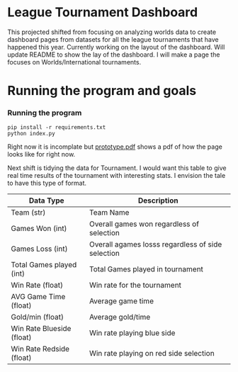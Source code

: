 # League Tournament Dashboard  

This projected shifted from focusing on analyzing worlds data to create dashboard pages from datasets for all the league tournaments that have happened this year. Currently working on the layout of the dashboard. Will update README to show the lay of the dashboard. I will make a page the focuses on Worlds/International tournaments.



# Running the program and goals

### Running the program

```
pip install -r requirements.txt
python index.py

```

Right now it is incomplate but [prototype.pdf](https://github.com/Leo26100/League_Dashboard/blob/further-modifying-bot-lane/Prototype.pdf) shows a pdf of how the page looks like for right now.

Next shift is tidying the data for Tournament. I would want this table to give real time results of the tournament with interesting stats. I envision the tale to have this type of format. 
 
| Data Type | Description |
| ----------- | ----------- |
| Team (str) | Team Name |
| Games Won (int) | Overall games won regardless of selection |
| Games Loss (int) | Overall agames losss regardless of side selection |
| Total Games played (int) | Total Games played in tournament |
| Win Rate (float) | Win rate for the tournament |
| AVG Game Time (float) | Average game time  |
| Gold/min (float) | Average gold/time |
| Win Rate Blueside (float) | Win rate playing blue side  |
| Win Rate Redside (float) | Win rate playing on red side selection |


